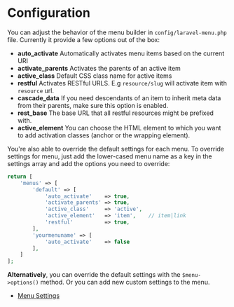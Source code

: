 # Configuration

You can adjust the behavior of the menu builder in `config/laravel-menu.php` file. Currently it provide a few options out of the box:

- **auto_activate** Automatically activates menu items based on the current URI
- **activate_parents** Activates the parents of an active item
- **active_class** Default CSS class name for active items
- **restful** Activates RESTful URLS. E.g `resource/slug` will activate item with `resource` url.
- **cascade_data** If you need descendants of an item to inherit meta data from their parents, make sure this option is enabled.
- **rest_base** The base URL that all restful resources might be prefixed with.
- **active_element** You can choose the HTML element to which you want to add activation classes (anchor or the wrapping element).

You're also able to override the default settings for each menu. To override settings for menu, just add the lower-cased menu name as a key in the settings array and add the options you need to override:

```php
return [
    'menus' => [
        'default' => [
            'auto_activate'    => true,
            'activate_parents' => true,
            'active_class'     => 'active',
            'active_element'   => 'item',    // item|link
            'restful'          => true,
        ],
        'yourmenuname' => [
            'auto_activate'    => false
        ],
    ]
];
```

**Alternatively**, you can override the default settings with the `$menu->options()` method. Or you can add new custom settings to the menu.

- [Menu Settings](/docs/{{version}}/menu-settings)
